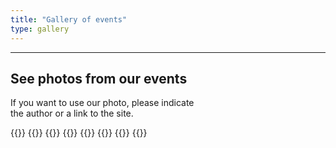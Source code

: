 ```yaml
---
title: "Gallery of events"
type: gallery
---
```


---
<div class='text-left mt-8 mx-auto container px-6 text-justify mb-20'>
    <h2 class='uppercase text-4xl text-red-600 font-bold py-4 mb-4'>
      See photos from our events
    </h2>
    <p class='text-2xl text-gray-600 dark:text-white'>
          If you want to use our photo, please indicate <br> the author or a link to the site.
    </p>
</div>

{{<albums>}}
{{<album-item class="hover:opacity-40" src="/albums-cover/mavka.png" photo="Elements: " length="41" caption="March 21, 2023. Performance of the band 'Mavka'" gallerylink="#">}}
    {{<album-item src="/albums-cover/Xmas3.png" photo="Elements: " length="11" caption="December 26, 2022. Sand show 'Snow Queen'" gallerylink="#">}}
  {{<album-item src="/albums-cover/home_concert.webp" photo="Elements: " length="13" caption="December 17, 2022. Tenant. Author: E. Stetska" gallerylink="#">}}
 {{<album-item src="/albums-cover/vechorniza.webp" photo="Elements: " length="16" caption="December 16, 2022. Evening party 'Kalita'" gallerylink="#4">}}
 {{<album-item src="/albums-cover/vistavka.webp" photo="Elements: " length="18" caption="November 4-6, 2022. Exhibition" gallerylink="#">}}
    {{<album-item src="/albums-cover/hoda_vishivanok.webp" photo="Elements: " length="29" caption="May 21, 2022. Walk of embroidered women" gallerylink="#">}}
{{</albums>}}